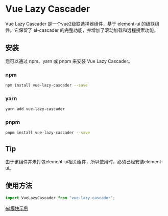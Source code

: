 # Vue Lazy Cascader

Vue Lazy Cascader 是一个vue2级联选择器组件，基于 element-ui 的级联组件。它保留了 el-cascader 的完整功能，并增加了滚动加载和远程搜索功能。

## 安装

您可以通过 npm、yarn 或 pnpm 来安装 Vue Lazy Cascader。

### npm

```bash
npm install vue-lazy-cascader --save
```

### yarn

```bash
yarn add vue-lazy-cascader
```

### pnpm

```bash
pnpm install vue-lazy-cascader --save
```

## Tip
由于该组件并未打包element-ui相关组件，所以使用时，必须已经安装element-ui。

## 使用方法

```javascript
import VueLazyCascader from "vue-lazy-cascader";
```

[es模块示例](./src/components/VueLazyCascaderExample.vue)
